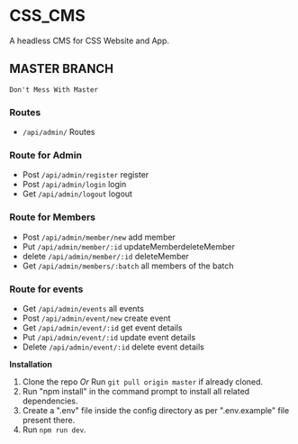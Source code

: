 # CSS_CMS
A headless CMS for CSS Website and App.

## MASTER BRANCH

`Don't Mess With Master`

### Routes 

- `/api/admin/` Routes

### Route for Admin 

- Post `/api/admin/register` register
- Post `/api/admin/login` login
- Get  `/api/admin/logout` logout

### Route for Members 

- Post `/api/admin/member/new` add member
- Put `/api/admin/member/:id` updateMemberdeleteMember
- delete `/api/admin/member/:id` deleteMember
- Get  `/api/admin/members/:batch` all members of the batch

### Route for events 

- Get `/api/admin/events` all events
- Post `/api/admin/event/new` create event
- Get  `/api/admin/event/:id` get event details
- Put  `/api/admin/event/:id` update event details
- Delete  `/api/admin/event/:id` delete event details


**Installation**

1. Clone the repo *Or* Run `git pull origin master` if already cloned.
2. Run "npm install" in the command prompt to install all related dependencies.
3. Create a ".env" file inside the config directory as per ".env.example" file present there.
4. Run `npm run dev`.


#### 
